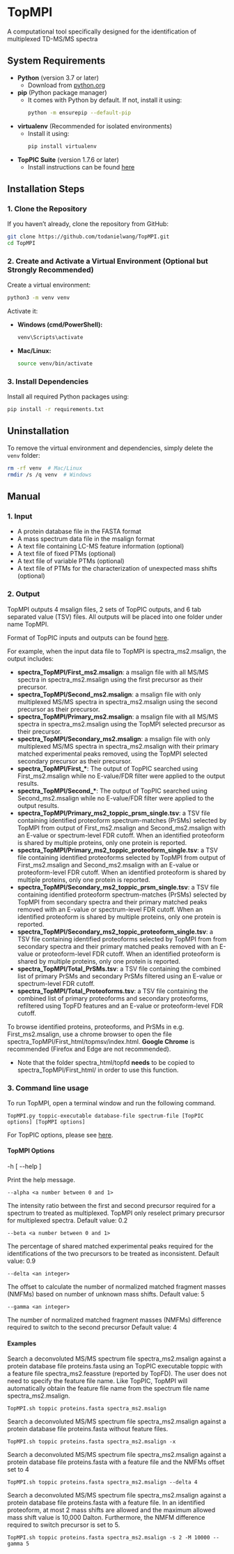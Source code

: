 # TopMPI
A computational tool specifically designed for the identification of multiplexed TD-MS/MS spectra
## System Requirements
- **Python** (version 3.7 or later)  
  - Download from [python.org](https://www.python.org/downloads/)
- **pip** (Python package manager)  
  - It comes with Python by default. If not, install it using:
    ```sh
    python -m ensurepip --default-pip
    ```
- **virtualenv** (Recommended for isolated environments)  
  - Install it using:
    ```sh
    pip install virtualenv
    ```
- **TopPIC Suite** (version 1.7.6 or later)
    - Install instructions can be found [here](https://github.com/toppic-suite/toppic-suite)

## Installation Steps

### 1. Clone the Repository

If you haven’t already, clone the repository from GitHub:

```sh
git clone https://github.com/todanielwang/TopMPI.git
cd TopMPI
```

### 2. Create and Activate a Virtual Environment (Optional but Strongly Recommended)

Create a virtual environment:

```sh
python3 -m venv venv
```

Activate it:

- **Windows (cmd/PowerShell):**
  ```sh
  venv\Scripts\activate
  ```
- **Mac/Linux:**
  ```sh
  source venv/bin/activate
  ```

### 3. Install Dependencies

Install all required Python packages using:

```sh
pip install -r requirements.txt
```

## Uninstallation

To remove the virtual environment and dependencies, simply delete the `venv` folder:

```sh
rm -rf venv  # Mac/Linux
rmdir /s /q venv  # Windows
```
## Manual
### 1. Input
* A protein database file in the FASTA format
* A mass spectrum data file in the msalign format
* A text file containing LC-MS feature information (optional)
* A text file of fixed PTMs (optional)
* A text file of variable PTMs (optional)
* A text file of PTMs for the characterization of unexpected mass shifts (optional)
### 2. Output
TopMPI outputs 4 msalign files, 2 sets of TopPIC outputs, and 6 tab separated value (TSV) files. All outputs will be placed into one folder under name TopMPI. 

Format of TopPIC inputs and outputs can be found [here](https://www.toppic.org/software/toppic/manual.html). 

For example, when the input data file to TopMPI is spectra_ms2.msalign, the output includes:

* **spectra_TopMPI/First_ms2.msalign**: a msalign file with all MS/MS spectra in spectra_ms2.msalign using the first precursor as their precursor. 
* **spectra_TopMPI/Second_ms2.msalign**: a msalign file with only multiplexed MS/MS spectra in spectra_ms2.msalign using the second precursor as their precursor. 
* **spectra_TopMPI/Primary_ms2.msalign**: a msalign file with all MS/MS spectra in spectra_ms2.msalign using the TopMPI selected precursor as their precursor. 
* **spectra_TopMPI/Secondary_ms2.msalign**: a msalign file with only multiplexed MS/MS spectra in spectra_ms2.msalign with their primary matched experimental peaks removed, using the TopMPI selected secondary precursor as their precursor. 
* **spectra_TopMPI/First_\***: The output of TopPIC searched using First_ms2.msalign while no E-value/FDR filter were applied to the output results. 
* **spectra_TopMPI/Second_\***: The output of TopPIC searched using Second_ms2.msalign while no E-value/FDR filter were applied to the output results. 
* **spectra_TopMPI/Primary_ms2_toppic_prsm_single.tsv**: a TSV file containing identified proteoform spectrum-matches (PrSMs) selected by TopMPI from output of First_ms2.msalign and Second_ms2.msalign with an E-value or spectrum-level FDR cutoff. When an identified proteoform is shared by multiple proteins, only one protein is reported.
* **spectra_TopMPI/Primary_ms2_toppic_proteoform_single.tsv**: a TSV file containing identified proteoforms selected by TopMPI from output of First_ms2.msalign and Second_ms2.msalign with an E-value or proteoform-level FDR cutoff. When an identified proteoform is shared by multiple proteins, only one protein is reported.
* **spectra_TopMPI/Secondary_ms2_toppic_prsm_single.tsv**: a TSV file containing identified proteoform spectrum-matches (PrSMs) selected by TopMPI from secondary spectra and their primary matched peaks removed with an E-value or spectrum-level FDR cutoff. When an identified proteoform is shared by multiple proteins, only one protein is reported.
* **spectra_TopMPI/Secondary_ms2_toppic_proteoform_single.tsv**: a TSV file containing identified proteoforms selected by TopMPI from from secondary spectra and their primary matched peaks removed with an E-value or proteoform-level FDR cutoff. When an identified proteoform is shared by multiple proteins, only one protein is reported.
* **spectra_TopMPI/Total_PrSMs.tsv**: a TSV file containing the combined list of primary PrSMs and secondary PrSMs filtered using an E-value or spectrum-level FDR cutoff.
* **spectra_TopMPI/Total_Proteoforms.tsv**: a TSV file containing the combined list of primary proteoforms and secondary proteoforms, refiltered using TopFD features and an E-value or proteoform-level FDR cutoff. 

To browse identified proteins, proteoforms, and PrSMs in e.g. First_ms2.msalign, use a chrome browser to open the file spectra_TopMPI/First_html/topmsv/index.html. **Google Chrome** is recommended (Firefox and Edge are not recommended).

* Note that the folder spectra_html/topfd **needs** to be copied to spectra_TopMPI/First_html/ in order to use this function. 

### 3. Command line usage
To run TopMPI, open a terminal window and run the following command. 
```
TopMPI.py toppic-executable database-file spectrum-file [TopPIC options] [TopMPI options]
```
For TopPIC options, please see [here](https://www.toppic.org/software/toppic/manual.html). 

#### TopMPI Options
-h [ --help ]

Print the help message.
```
--alpha <a number between 0 and 1>
```
The intensity ratio between the first and second precursor required for a spectrum to treated as multiplexed. TopMPI only reselect primary precursor for multiplexed spectra. Default value: 0.2
```
--beta <a number between 0 and 1>
```
The percentage of shared matched experimental peaks required for the identifications of the two precursors to be treated as inconsistent. Default value: 0.9
```
--delta <an integer>
```
The offset to calculate the number of normalized matched fragment masses (NMFMs) based on number of unknown mass shifts. Default value: 5
```
--gamma <an integer>
```
The number of normalized matched fragment masses (NMFMs) difference required to switch to the second precursor Default value: 4

#### Examples
Search a deconvoluted MS/MS spectrum file spectra_ms2.msalign against a protein database file proteins.fasta using an TopPIC executable toppic with a feature file spectra_ms2.feassture (reported by TopFD). The user does not need to specify the feature file name. Like TopPIC, TopMPI will automatically obtain the feature file name from the spectrum file name spectra_ms2.msalign.
```
TopMPI.sh toppic proteins.fasta spectra_ms2.msalign
```
Search a deconvoluted MS/MS spectrum file spectra_ms2.msalign against a protein database file proteins.fasta without feature files.

```
TopMPI.sh toppic proteins.fasta spectra_ms2.msalign -x
```

Search a deconvoluted MS/MS spectrum file spectra_ms2.msalign against a protein database file proteins.fasta with a feature file and the NMFMs offset set to 4
```
TopMPI.sh toppic proteins.fasta spectra_ms2.msalign --delta 4
```
Search a deconvoluted MS/MS spectrum file spectra_ms2.msalign against a protein database file proteins.fasta with a feature file. In an identified proteoform, at most 2 mass shifts are allowed and the maximum allowed mass shift value is 10,000 Dalton. Furthermore, the NMFM difference required to switch precursor is set to 5. 
```
TopMPI.sh toppic proteins.fasta spectra_ms2.msalign -s 2 -M 10000 --gamma 5
```

<!-- Search a deconvoluted MS/MS spectrum file spectra_ms2.msalign against a protein database file proteins.fasta with a feature file. The error tolerance for precursor and fragment masses is 5 ppm.

toppic -e 5 proteins.fasta spectra_ms2.msalign

Search a deconvoluted MS/MS spectrum file spectra_ms2.msalign against a protein database file proteins.fasta with a feature file. Use the target decoy approach to compute spectrum level and proteoform-level FDRs, filter identified proteoform spectrum-matches by a 5% spectrum level FDR, and filter identified proteoforms by a 5% proteoform-level FDR.

toppic -d -t FDR -v 0.05 -T FDR -V 0.05 proteins.fasta spectra_ms2.msalign

Search a deconvoluted MS/MS spectrum file spectra_ms2.msalign with alternating CID, HCD, and ETD spectra against a protein database file proteins.fasta with a feature file. Combine alternating CID, HCD, and ETD spectra to increase proteoform coverage.

toppic -r 3 proteins.fasta spectra_ms2.msalign

Search a deconvoluted MS/MS spectrum file spectra_ms2.msalign against a protein database file proteins.fasta with a feature file. After proteoforms with unexpected mass shifts are identified, TopPIC matches the mass shifts to four common PTMs: acetylation, phosphorylation, oxidation and methylation, and uses an MIScore cutoff 0.1 to filter reported PTM sites. The modification file common_mods.txt can be found here.

toppic -B common_mods.txt -H 0.1 proteins.fasta spectra_ms2.msalign

Search a deconvoluted MS/MS spectrum file spectra_ms2.msalign against a protein database file proteins.fasta with a feature file.Use 6 CPU threads to speed up the computation.

toppic -u 6 proteins.fasta spectra_ms2.msalign -->